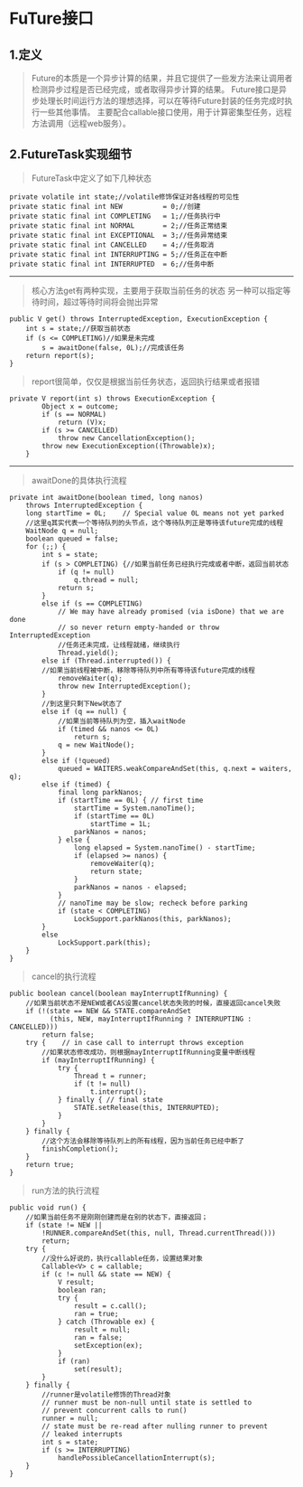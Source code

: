 ﻿# FuTure接口

**1.定义**
--------

> Future的本质是一个异步计算的结果，并且它提供了一些发方法来让调用者检测异步过程是否已经完成，或者取得异步计算的结果。
Future接口是异步处理长时间运行方法的理想选择，可以在等待Future封装的任务完成时执行一些其他事情。
主要配合callable接口使用，用于计算密集型任务，远程方法调用（远程web服务）。

**2.FutureTask实现细节**
------------------

> FutureTask中定义了如下几种状态

    private volatile int state;//volatile修饰保证对各线程的可见性
    private static final int NEW          = 0;//创建
    private static final int COMPLETING   = 1;//任务执行中
    private static final int NORMAL       = 2;//任务正常结束
    private static final int EXCEPTIONAL  = 3;//任务异常结束
    private static final int CANCELLED    = 4;//任务取消
    private static final int INTERRUPTING = 5;//任务正在中断
    private static final int INTERRUPTED  = 6;//任务中断


----------

> 核心方法get有两种实现，主要用于获取当前任务的状态
  另一种可以指定等待时间，超过等待时间将会抛出异常

    public V get() throws InterruptedException, ExecutionException {
        int s = state;//获取当前状态
        if (s <= COMPLETING)//如果是未完成
            s = awaitDone(false, 0L);//完成该任务
        return report(s);
    }

> report很简单，仅仅是根据当前任务状态，返回执行结果或者报错

    private V report(int s) throws ExecutionException {
            Object x = outcome;
            if (s == NORMAL)
                return (V)x;
            if (s >= CANCELLED)
                throw new CancellationException();
            throw new ExecutionException((Throwable)x);
        }

----------

> awaitDone的具体执行流程

    private int awaitDone(boolean timed, long nanos)
        throws InterruptedException {
        long startTime = 0L;    // Special value 0L means not yet parked
        //这里q其实代表一个等待队列的头节点，这个等待队列正是等待该future完成的线程
        WaitNode q = null;
        boolean queued = false;
        for (;;) {
            int s = state;
            if (s > COMPLETING) {//如果当前任务已经执行完成或者中断，返回当前状态
                if (q != null)
                    q.thread = null;
                return s;
            }
            else if (s == COMPLETING)
                // We may have already promised (via isDone) that we are done
                // so never return empty-handed or throw InterruptedException
                //任务还未完成，让线程就绪，继续执行
                Thread.yield();
            else if (Thread.interrupted()) {
            //如果当前线程被中断，移除等待队列中所有等待该future完成的线程
                removeWaiter(q);
                throw new InterruptedException();
            }
            //到这里只剩下New状态了
            else if (q == null) {
                //如果当前等待队列为空，插入waitNode
                if (timed && nanos <= 0L)
                    return s;
                q = new WaitNode();
            }
            else if (!queued)
                queued = WAITERS.weakCompareAndSet(this, q.next = waiters, q);
            else if (timed) {
                final long parkNanos;
                if (startTime == 0L) { // first time
                    startTime = System.nanoTime();
                    if (startTime == 0L)
                        startTime = 1L;
                    parkNanos = nanos;
                } else {
                    long elapsed = System.nanoTime() - startTime;
                    if (elapsed >= nanos) {
                        removeWaiter(q);
                        return state;
                    }
                    parkNanos = nanos - elapsed;
                }
                // nanoTime may be slow; recheck before parking
                if (state < COMPLETING)
                    LockSupport.parkNanos(this, parkNanos);
            }
            else
                LockSupport.park(this);
        }
    }

> cancel的执行流程

    public boolean cancel(boolean mayInterruptIfRunning) {
        //如果当前状态不是NEW或者CAS设置cancel状态失败的时候，直接返回cancel失败
        if (!(state == NEW && STATE.compareAndSet
              (this, NEW, mayInterruptIfRunning ? INTERRUPTING : CANCELLED)))
            return false;
        try {    // in case call to interrupt throws exception
            //如果状态修改成功，则根据mayInterruptIfRunning变量中断线程
            if (mayInterruptIfRunning) {
                try {
                    Thread t = runner;
                    if (t != null)
                        t.interrupt();
                } finally { // final state
                    STATE.setRelease(this, INTERRUPTED);
                }
            }
        } finally {
            //这个方法会移除等待队列上的所有线程，因为当前任务已经中断了
            finishCompletion();
        }
        return true;
    }

> run方法的执行流程

    public void run() {
        //如果当前任务不是刚刚创建而是在别的状态下，直接返回；
        if (state != NEW ||
            !RUNNER.compareAndSet(this, null, Thread.currentThread()))
            return;
        try {
            //没什么好说的，执行callable任务，设置结果对象
            Callable<V> c = callable;
            if (c != null && state == NEW) {
                V result;
                boolean ran;
                try {
                    result = c.call();
                    ran = true;
                } catch (Throwable ex) {
                    result = null;
                    ran = false;
                    setException(ex);
                }
                if (ran)
                    set(result);
            }
        } finally {
            //runner是volatile修饰的Thread对象
            // runner must be non-null until state is settled to
            // prevent concurrent calls to run()
            runner = null;
            // state must be re-read after nulling runner to prevent
            // leaked interrupts
            int s = state;
            if (s >= INTERRUPTING)
                handlePossibleCancellationInterrupt(s);
        }
    }